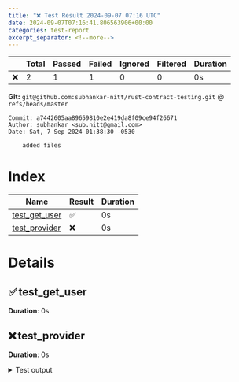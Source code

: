 ```yaml
---
title: "❌ Test Result 2024-09-07 07:16 UTC"
date: 2024-09-07T07:16:41.806563906+00:00
categories: test-report
excerpt_separator: <!--more-->
---
```



| | Total | Passed | Failed | Ignored | Filtered | Duration |
| --- | ----- | -------| ------ | ------- | -------- | -------- |
| ❌ | 2 | 1 | 1 | 0 | 0 | 0s |


**Git:** `git@github.com:subhankar-nitt/rust-contract-testing.git` @ `refs/heads/master`

    Commit: a7442605aa89659810e2e419da8f09ce94f26671
    Author: subhankar <sub.nitt@gmail.com>
    Date: Sat, 7 Sep 2024 01:38:30 -0530

        added files

<!--more-->

# Index

| Name | Result | Duration |
| ---- | ------ | -------- |
| [test_get_user](#test_get_user) | ✅ | 0s | 
| [test_provider](#test_provider) | ❌ | 0s | 


# Details

## ✅ test_get_user<a id="test_get_user"></a>

**Duration**: 0s

## ❌ test_provider<a id="test_provider"></a>

**Duration**: 0s

<details>

<summary>Test output</summary>

<pre>
thread &#x27;test_provider&#x27; panicked at tests/producer_test.rs:141:17:
Body Error Some([BodyMismatch { path: &quot;$&quot;, expected: Some(b&quot;{\&quot;comment\&quot;:\&quot;user added \&quot;,\&quot;id\&quot;:1,\&quot;user_name\&quot;:\&quot;subhankar\&quot;}&quot;), actual: Some(b&quot;{\&quot;comment\&quot;:\&quot;user added \&quot;,\&quot;id\&quot;:1,\&quot;user_name\&quot;:\&quot;ubhankar\&quot;}&quot;), mismatch: &quot;Expected body &#x27;{\&quot;comment\&quot;:\&quot;user added \&quot;,\&quot;id\&quot;:1,\&quot;user_name\&quot;:\&quot;subhankar\&quot;}&#x27; to match &#x27;{\&quot;comment\&quot;:\&quot;user added \&quot;,\&quot;id\&quot;:1,\&quot;user_name\&quot;:\&quot;ubhankar\&quot;}&#x27; using equality but did not match&quot; }])
note: run with `RUST_BACKTRACE=1` environment variable to display a backtrace

</pre>

</details>

